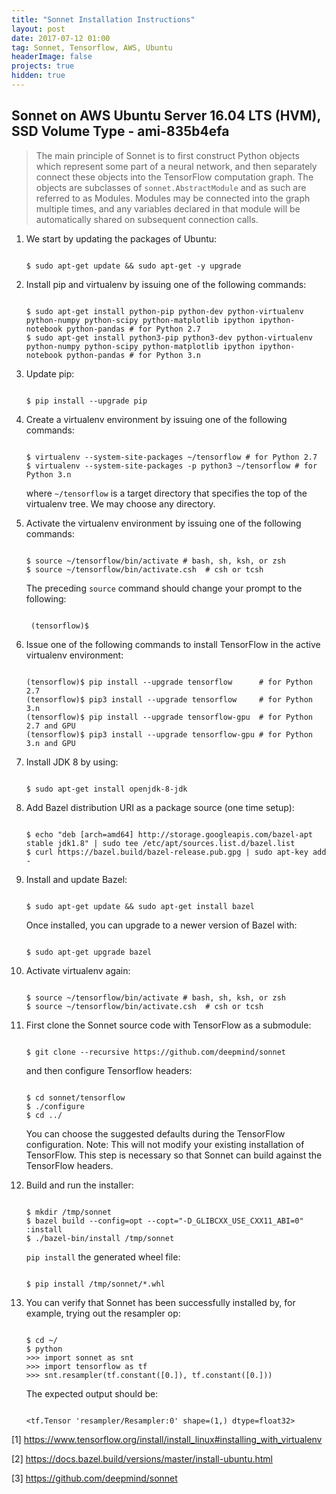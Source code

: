 ```yaml
---
title: "Sonnet Installation Instructions"
layout: post
date: 2017-07-12 01:00
tag: Sonnet, Tensorflow, AWS, Ubuntu
headerImage: false
projects: true
hidden: true
---
```


Sonnet on AWS Ubuntu Server 16.04 LTS (HVM), SSD Volume Type - ami-835b4efa
---
> The main principle of Sonnet is to first construct Python objects which represent some part of a neural network, and then separately connect these objects into the TensorFlow computation graph. The objects are subclasses of <code>sonnet.AbstractModule</code> and as such are referred to as Modules. Modules may be connected into the graph multiple times, and any variables declared in that module will be automatically shared on subsequent connection calls.

<ol><li>
<p>We start by updating the packages of Ubuntu:</p>
<pre><code>
$ sudo apt-get update &amp;&amp; sudo apt-get -y upgrade
</code></pre>
</li>
<li>
<p>Install pip and virtualenv by issuing one of the following commands:</p>
<pre><code>
$ sudo apt-get install python-pip python-dev python-virtualenv python-numpy python-scipy python-matplotlib ipython ipython-notebook python-pandas # for Python 2.7
$ sudo apt-get install python3-pip python3-dev python-virtualenv python-numpy python-scipy python-matplotlib ipython ipython-notebook python-pandas # for Python 3.n
</code></pre>
</li>
<li>
<p>Update pip:</p>
<pre><code>
$ pip install --upgrade pip
</code></pre>
</li>
<li>
<p>Create a virtualenv environment by issuing one of the following commands:</p>
<pre><code>
$ virtualenv --system-site-packages ~/tensorflow # for Python 2.7
$ virtualenv --system-site-packages -p python3 ~/tensorflow # for Python 3.n
</code></pre>
<p>where <code>~/tensorflow</code> is a target directory that specifies the top of the virtualenv tree. We may choose any directory.</p>
</li>
<li>
<p>Activate the virtualenv environment by issuing one of the following commands:</p>
<pre><code>
$ source ~/tensorflow/bin/activate # bash, sh, ksh, or zsh
$ source ~/tensorflow/bin/activate.csh  # csh or tcsh
</code></pre>
<p>The preceding <code>source</code> command should change your prompt to the following:</p>
<pre><code>
 (tensorflow)$ 
</code></pre>
</li>
<li>
<p>Issue one of the following commands to install TensorFlow in the active virtualenv environment:</p>
<pre><code>
(tensorflow)$ pip install --upgrade tensorflow      # for Python 2.7
(tensorflow)$ pip3 install --upgrade tensorflow     # for Python 3.n
(tensorflow)$ pip install --upgrade tensorflow-gpu  # for Python 2.7 and GPU
(tensorflow)$ pip3 install --upgrade tensorflow-gpu # for Python 3.n and GPU
</code></pre>
</li>
<li>
<p>Install JDK 8 by using:</p>
<pre><code>
$ sudo apt-get install openjdk-8-jdk
</code></pre>
</li>
<li>
<p>Add Bazel distribution URI as a package source (one time setup):</p>
<pre><code>
$ echo &quot;deb [arch=amd64] http://storage.googleapis.com/bazel-apt stable jdk1.8&quot; | sudo tee /etc/apt/sources.list.d/bazel.list
$ curl https://bazel.build/bazel-release.pub.gpg | sudo apt-key add -
</code></pre>
</li>
<li>
<p>Install and update Bazel:</p>
<pre><code>
$ sudo apt-get update &amp;&amp; sudo apt-get install bazel
</code></pre>
<p>Once installed, you can upgrade to a newer version of Bazel with:</p>
<pre><code>
$ sudo apt-get upgrade bazel
</code></pre>
</li>
<li>
<p>Activate virtualenv again:</p>
<pre><code>
$ source ~/tensorflow/bin/activate # bash, sh, ksh, or zsh
$ source ~/tensorflow/bin/activate.csh  # csh or tcsh
</code></pre>
</li>
<li>
<p>First clone the Sonnet source code with TensorFlow as a submodule:</p>
<pre><code>
$ git clone --recursive https://github.com/deepmind/sonnet
</code></pre>
<p>and then configure Tensorflow headers:</p>
<pre><code>
$ cd sonnet/tensorflow
$ ./configure
$ cd ../
</code></pre>
<p>You can choose the suggested defaults during the TensorFlow configuration. Note: This will not modify your existing installation of TensorFlow. This step is necessary so that Sonnet can build against the TensorFlow headers.</p>
</li>
<li>
<p>Build and run the installer:</p>
<pre><code>
$ mkdir /tmp/sonnet
$ bazel build --config=opt --copt=&quot;-D_GLIBCXX_USE_CXX11_ABI=0&quot; :install
$ ./bazel-bin/install /tmp/sonnet
</code></pre>
<p><code>pip install</code> the generated wheel file:</p>
<pre><code>
$ pip install /tmp/sonnet/*.whl
</code></pre>
</li>
<li>
<p>You can verify that Sonnet has been successfully installed by, for example, trying out the resampler op:</p>
<pre><code>
$ cd ~/
$ python
&gt;&gt;&gt; import sonnet as snt
&gt;&gt;&gt; import tensorflow as tf
&gt;&gt;&gt; snt.resampler(tf.constant([0.]), tf.constant([0.]))
</code></pre>
<p>The expected output should be:</p>
<pre><code>
&lt;tf.Tensor &#39;resampler/Resampler:0&#39; shape=(1,) dtype=float32&gt;
</code></pre>
</li>
</ol>
<p></p>
<p>[1] <a href='https://www.tensorflow.org/install/install_linux#installing_with_virtualenv' target='_blank' >https://www.tensorflow.org/install/install_linux#installing_with_virtualenv</a></p>
<p>[2] <a href='https://docs.bazel.build/versions/master/install-ubuntu.html' target='_blank' >https://docs.bazel.build/versions/master/install-ubuntu.html</a></p>
<p>[3] <a href='https://github.com/deepmind/sonnet' target='_blank' >https://github.com/deepmind/sonnet</a></p>
